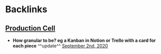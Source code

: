 
# Backlinks
## [Production Cell](<Production Cell.md>)
- __How granular to be? eg a Kanban in Notion or Trello with a card for each piece__ ^^update^^ [September 2nd, 2020](<September 2nd, 2020.md>)

